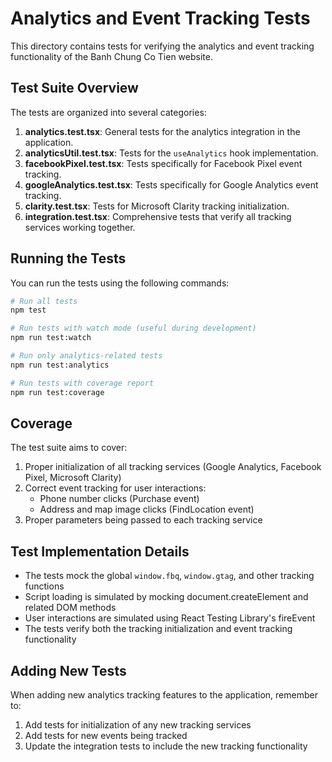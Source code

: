 # Analytics and Event Tracking Tests

This directory contains tests for verifying the analytics and event tracking functionality of the Banh Chung Co Tien website.

## Test Suite Overview

The tests are organized into several categories:

1. **analytics.test.tsx**: General tests for the analytics integration in the application.
2. **analyticsUtil.test.tsx**: Tests for the `useAnalytics` hook implementation.
3. **facebookPixel.test.tsx**: Tests specifically for Facebook Pixel event tracking.
4. **googleAnalytics.test.tsx**: Tests specifically for Google Analytics event tracking.
5. **clarity.test.tsx**: Tests for Microsoft Clarity tracking initialization.
6. **integration.test.tsx**: Comprehensive tests that verify all tracking services working together.

## Running the Tests

You can run the tests using the following commands:

```bash
# Run all tests
npm test

# Run tests with watch mode (useful during development)
npm run test:watch

# Run only analytics-related tests
npm run test:analytics

# Run tests with coverage report
npm run test:coverage
```

## Coverage

The test suite aims to cover:

1. Proper initialization of all tracking services (Google Analytics, Facebook Pixel, Microsoft Clarity)
2. Correct event tracking for user interactions:
   - Phone number clicks (Purchase event)
   - Address and map image clicks (FindLocation event)
3. Proper parameters being passed to each tracking service

## Test Implementation Details

- The tests mock the global `window.fbq`, `window.gtag`, and other tracking functions
- Script loading is simulated by mocking document.createElement and related DOM methods
- User interactions are simulated using React Testing Library's fireEvent
- The tests verify both the tracking initialization and event tracking functionality

## Adding New Tests

When adding new analytics tracking features to the application, remember to:

1. Add tests for initialization of any new tracking services
2. Add tests for new events being tracked
3. Update the integration tests to include the new tracking functionality